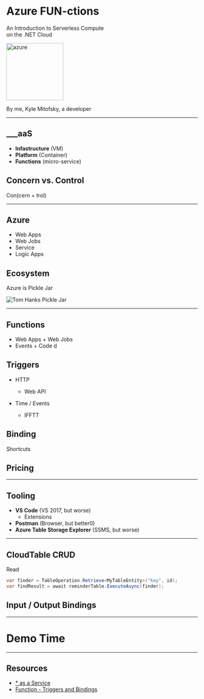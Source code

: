 # Azure FUN-ctions

An Introduction to Serverless Compute  
on the .NET Cloud

<img src="https://i.imgur.com/PayeuSI.png" width="150" alt="azure" class="transparent-img">


By me, Kyle Mitofsky, a developer

---

## ___aaS

* **Infastructure** (VM)
* **Platform** (Container)
* **Functions** (micro-service)
<!-- * **Storage** + **Database** -->




## Concern vs. Control

Con(cern + trol)

---

## Azure

* Web Apps
* Web Jobs
* Service
* Logic Apps




## Ecosystem

Azure is Pickle Jar

![Tom Hanks Pickle Jar](https://i.imgur.com/XNXWWdG.gif)


---

## Functions

* Web Apps + Web Jobs
* Events + Code d



## Triggers


* HTTP 
  * Web API

* Time / Events
  * IFFTT




## Binding

Shortcuts



## Pricing


---

## Tooling

* **VS Code** (VS 2017, but worse)
  * Extensions
* **Postman** (Browser, but better0)
* **Azure Table Storage Explorer** (SSMS, but worse)

---

## CloudTable CRUD

Read

```cs
var finder = TableOperation.Retrieve<MyTableEntity>("key", id);
var findResult = await reminderTable.ExecuteAsync(finder);
```



## Input / Output Bindings


---

# Demo Time

---

## Resources

* [* as a Service](https://en.wikipedia.org/wiki/As_a_service)
* [Function - Triggers and Bindings](https://docs.microsoft.com/en-us/azure/azure-functions/functions-triggers-bindings)


